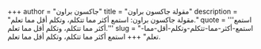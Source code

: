 +++
author = "جاكسون براون"
title = "مقولة جاكسون براون"
description = "مقولة جاكسون براون: استمع أكثر مما تتكلم، وتكلم أقل مما تعلم."
quote = '''استمع أكثر مما تتكلم، وتكلم أقل مما تعلم.''' 
slug = "استمع-أكثر-مما-تتكلم-وتكلم-أقل-مما-تعلم"
+++
استمع أكثر مما تتكلم، وتكلم أقل مما تعلم.
